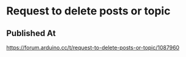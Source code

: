 # Request to delete posts or topic

## Published At

https://forum.arduino.cc/t/request-to-delete-posts-or-topic/1087960
